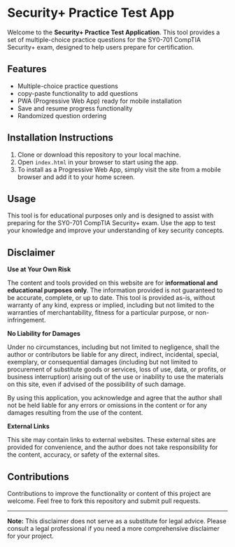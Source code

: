 # Security+ Practice Test App

Welcome to the **Security+ Practice Test Application**. This tool provides a set of multiple-choice practice questions for the SY0-701 CompTIA Security+ exam, designed to help users prepare for certification. 

## Features
- Multiple-choice practice questions
- copy-paste functionality to add questions
- PWA (Progressive Web App) ready for mobile installation
- Save and resume progress functionality
- Randomized question ordering

## Installation Instructions
1. Clone or download this repository to your local machine.
2. Open `index.html` in your browser to start using the app.
3. To install as a Progressive Web App, simply visit the site from a mobile browser and add it to your home screen.

## Usage
This tool is for educational purposes only and is designed to assist with preparing for the SY0-701 CompTIA Security+ exam. Use the app to test your knowledge and improve your understanding of key security concepts.

## Disclaimer

**Use at Your Own Risk**

The content and tools provided on this website are for **informational and educational purposes only**. The information provided is not guaranteed to be accurate, complete, or up to date. This tool is provided as-is, without warranty of any kind, express or implied, including but not limited to the warranties of merchantability, fitness for a particular purpose, or non-infringement.

**No Liability for Damages**

Under no circumstances, including but not limited to negligence, shall the author or contributors be liable for any direct, indirect, incidental, special, exemplary, or consequential damages (including but not limited to procurement of substitute goods or services, loss of use, data, or profits, or business interruption) arising out of the use or inability to use the materials on this site, even if advised of the possibility of such damage.

By using this application, you acknowledge and agree that the author shall not be held liable for any errors or omissions in the content or for any damages resulting from the use of the content.

**External Links**

This site may contain links to external websites. These external sites are provided for convenience, and the author does not take responsibility for the content, accuracy, or safety of the external sites.

## Contributions

Contributions to improve the functionality or content of this project are welcome. Feel free to fork this repository and submit pull requests.

---

**Note:** This disclaimer does not serve as a substitute for legal advice. Please consult a legal professional if you need a more comprehensive disclaimer for your project.
